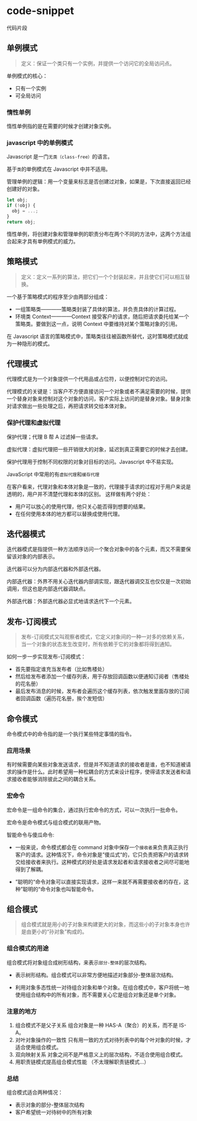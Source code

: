 # code-snippet

代码片段

## 单例模式

> 定义：保证一个类只有一个实例，并提供一个访问它的全局访问点。

单例模式的核心：

- 只有一个实例
- 可全局访问

### 惰性单例

惰性单例指的是在需要的时候才创建对象实例。

### javascript 中的单例模式

Javascript 是一门`无类（class-free）`的语言。

基于`类`的单例模式在 Javascript 中并不适用。

管理单例的逻辑：用一个变量来标志是否创建过对象，如果是，下次直接返回已经创建好的对象。

```javascript
let obj;
if (!obj) {
  obj = ...;
}
return obj;
```

惰性单例，将创建对象和管理单例的职责分布在两个不同的方法中，这两个方法组合起来才具有单例模式的威力。

## 策略模式

> 定义：定义一系列的算法，把它们一个个封装起来，并且使它们可以相互替换。

一个基于策略模式的程序至少由两部分组成：

- 一组策略类————策略类封装了具体的算法，并负责具体的计算过程。
- 环境类 Context————Context 接受客户的请求，随后把请求委托给某一个策略类。要做到这一点，说明 Context 中要维持对某个策略对象的引用。

在 Javascript 语言的策略模式中，策略类往往被函数所替代，这时策略模式就成为一种隐形的模式。

## 代理模式

代理模式是为一个对象提供一个代用品或占位符，以便控制对它的访问。

代理模式的关键是：当客户不方便直接访问一个对象或者不满足需要的时候，提供一个替身对象来控制对这个对象的访问，客户实际上访问的是替身对象。替身对象对请求做出一些处理之后，再把请求转交给本体对象。

### 保护代理和虚拟代理

保护代理；代理 B 帮 A 过滤掉一些请求。

虚拟代理：虚拟代理把一些开销很大的对象，延迟到真正需要它的时候才去创建。

保护代理用于控制不同权限的对象对目标的访问。Javascript 中不易实现。

JavaScript 中常用的有`虚拟代理`和`缓存代理`

在客户看来，代理对象和本体对象是一致的，代理接手请求的过程对于用户来说是透明的，用户并不清楚代理和本体的区别。 这样做有两个好处：

- 用户可以放心的使用代理，他只关心能否得到想要的结果。
- 在任何使用本体的地方都可以替换成使用代理。

## 迭代器模式

迭代器模式是指提供一种方法顺序访问一个聚合对象中的各个元素，而又不需要保留该对象的内部表示。

迭代器可以分为内部迭代器和外部迭代器。

内部迭代器：外界不用关心迭代器内部调实现，跟迭代器调交互也仅仅是一次初始调用，但这也是内部迭代器调缺点。

外部迭代器：外部迭代器必显式地请求迭代下一个元素。

## 发布-订阅模式

> 发布-订阅模式又叫观察者模式，它定义对象间的一种一对多的依赖关系，当一个对象的状态发生改变时，所有依赖于它的对象都将得到通知。

如何一步一步实现发布-订阅模式：

- 首先要指定谁充当发布者（比如售楼处）
- 然后给发布者添加一个缓存列表，用于存放回调函数以便通知订阅者（售楼处的花名册）
- 最后发布消息的时候，发布者会遍历这个缓存列表，依次触发里面存放的订阅者回调函数（遍历花名册，挨个发短信）

## 命令模式

命令模式中的命令指的是一个执行某些特定事情的指令。

### 应用场景

有时候需要向某些对象发送请求，但是并不知道请求的接收者是谁，也不知道被请求的操作是什么。此时希望用一种松耦合的方式来设计程序，使得请求发送者和请求接收者能够消除彼此之间的耦合关系。

### 宏命令

宏命令是一组命令的集合，通过执行宏命令的方式，可以一次执行一批命令。

宏命令是命令模式与组合模式的联用产物。

智能命令与傻瓜命令:

- 一般来说，命令模式都会在 command 对象中保存一个`接收者`来负责真正执行客户的请求。这种情况下，命令对象是”傻瓜式“的，它只负责把客户的请求转交给接收者来执行。这种模式的好处是请求发起者和请求接收者之间尽可能地得到了解耦。

- ”聪明的“命令对象可以直接实现请求，这样一来就不再需要接收者的存在，这种”聪明的“命令对象也叫智能命令。

## 组合模式

> 组合模式就是用小的子对象来构建更大的对象，而这些小的子对象本身也许是由更小的“孙对象”构成的。

### 组合模式的用途

组合模式将对象组合成树形结构，来表示`部分-整体`的层次结构。

- 表示树形结构。组合模式可以非常方便地描述对象部分-整体层次结构。

- 利用对象多态性统一对待组合对象和单个对象。在组合模式中，客户将统一地使用组合结构中的所有对象，而不需要关心它是组合对象还是单个对象。

### 注意的地方

1. 组合模式不是父子关系
   组合对象是一种 HAS-A（聚合）的关系，而不是 IS-A。
2. 对叶对象操作的一致性
   只有用一致的方式对待列表中的每个叶对象的时候，才适合使用组合模式。
3. 双向映射关系
   对象之间不是严格意义上的层次结构，不适合使用组合模式。
4. 用职责链模式提高组合模式性能
   （不太理解职责链模式...）

### 总结

组合模式适合两种情况：

- 表示对象的部分-整体层次结构
- 客户希望统一对待树中的所有对象
